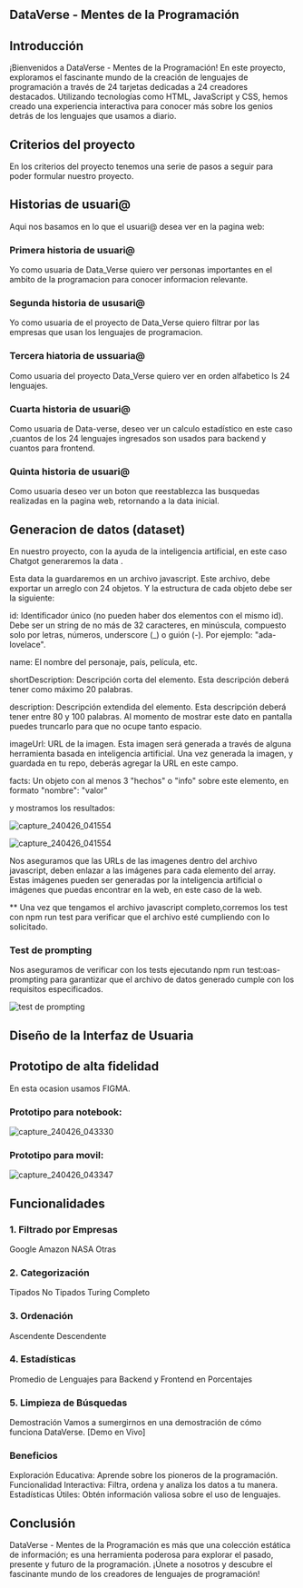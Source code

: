 ## DataVerse - Mentes de la Programación

## Introducción
¡Bienvenidos a DataVerse - Mentes de la Programación! En este proyecto, exploramos el fascinante mundo de la creación de lenguajes de programación a través de 24 tarjetas dedicadas a 24 creadores destacados. Utilizando tecnologías como HTML, JavaScript y CSS, hemos creado una experiencia interactiva para conocer más sobre los genios detrás de los lenguajes que usamos a diario.
 ## Criterios del proyecto
 En los criterios del proyecto tenemos una serie de pasos a seguir para poder formular nuestro proyecto.
 ## Historias de usuari@
 Aqui nos basamos en lo que el usuari@ desea ver en la pagina web:
 ### Primera historia de usuari@
 Yo como usuaria de Data_Verse quiero ver personas importantes en el ambito de la programacion para conocer informacion relevante.
 ### Segunda historia de ususari@
 Yo como usuaria de el proyecto de Data_Verse  quiero filtrar por las empresas que usan los lenguajes de programacion.
 ### Tercera hiatoria de ussuaria@
 Como usuaria del proyecto Data_Verse quiero ver en orden alfabetico ls 24 lenguajes.
 ### Cuarta historia de usuari@
 Como usuaria de Data-verse, deseo ver un calculo estadístico en este caso ,cuantos de los 24 lenguajes ingresados son usados para backend y cuantos para frontend.
 ### Quinta historia de usuari@
 Como usuaria deseo ver un boton que reestablezca las busquedas realizadas en la pagina web, retornando a la data inicial.

 ## Generacion de datos (dataset)
 En nuestro proyecto, con la ayuda de la inteligencia artificial, en este caso Chatgot generaremos la data .

Esta data la guardaremos en un archivo javascript. Este archivo, debe exportar un arreglo con 24 objetos. Y la estructura de cada objeto debe ser la siguiente:

id: Identificador único (no pueden haber dos elementos con el mismo id). Debe ser un string de no más de 32 caracteres, en minúscula, compuesto solo por letras, números, underscore (_) o guión (-). Por ejemplo: "ada-lovelace".

name: El nombre del personaje, país, película, etc.

shortDescription: Descripción corta del elemento. Esta descripción deberá tener como máximo 20 palabras.

description: Descripción extendida del elemento. Esta descripción deberá tener entre 80 y 100 palabras. Al momento de mostrar este dato en pantalla puedes truncarlo para que no ocupe tanto espacio.

imageUrl: URL de la imagen. Esta imagen será generada a través de alguna herramienta basada en inteligencia artificial. Una vez generada la imagen, y guardada en tu repo, deberás agregar la URL en este campo.

facts: Un objeto con al menos 3 "hechos" o "info" sobre este elemento, en formato "nombre": "valor"

y mostramos los resultados:

![capture_240426_041554](https://github.com/Famelzulo/DEV014-Dataverse/assets/126844509/152c54a2-5081-4dfa-9688-bd56e0dff19c)


![capture_240426_041554](https://github.com/Famelzulo/DEV014-Dataverse/assets/126844509/914e7957-9ac1-4a74-b8c1-1d7005d7b576)

Nos aseguramos que las URLs de las imagenes dentro del archivo javascript, deben enlazar a las imágenes para cada elemento del array. Estas imágenes pueden ser generadas por la inteligencia artificial o imágenes que puedas encontrar en la web, en este caso de la web.

** Una vez que tengamos el archivo javascript completo,corremos los test con npm run test para verificar que el archivo esté cumpliendo con lo solicitado.

### Test de prompting 

Nos aseguramos  de verificar con los tests ejecutando npm run test:oas-prompting para garantizar que el archivo de datos generado cumple con los requisitos especificados.

![test de prompting](https://github.com/Famelzulo/DEV014-Dataverse/assets/126844509/0eb36cf2-0ee2-4342-a072-8e09fbf97b5c)


## Diseño de la Interfaz de Usuaria

## Prototipo de alta fidelidad
En esta ocasion usamos FIGMA.

### Prototipo para notebook:

![capture_240426_043330](https://github.com/Famelzulo/DEV014-Dataverse/assets/126844509/e8d88d07-d06a-497c-ab73-ef8358488331)

### Prototipo para movil:

![capture_240426_043347](https://github.com/Famelzulo/DEV014-Dataverse/assets/126844509/3442a2bc-d2ac-454b-8771-5788bdaff050)






## Funcionalidades

### 1. Filtrado por Empresas
Google
Amazon
NASA
Otras
### 2. Categorización
Tipados
No Tipados
Turing Completo
### 3. Ordenación
Ascendente
Descendente
### 4. Estadísticas
Promedio de Lenguajes para Backend y Frontend en Porcentajes
### 5. Limpieza de Búsquedas

Demostración
Vamos a sumergirnos en una demostración de cómo funciona DataVerse. [Demo en Vivo]

### Beneficios
Exploración Educativa: Aprende sobre los pioneros de la programación.
Funcionalidad Interactiva: Filtra, ordena y analiza los datos a tu manera.
Estadísticas Útiles: Obtén información valiosa sobre el uso de lenguajes.
## Conclusión
DataVerse - Mentes de la Programación es más que una colección estática de información; es una herramienta poderosa para explorar el pasado, presente y futuro de la programación. ¡Únete a nosotros y descubre el fascinante mundo de los creadores de lenguajes de programación!
